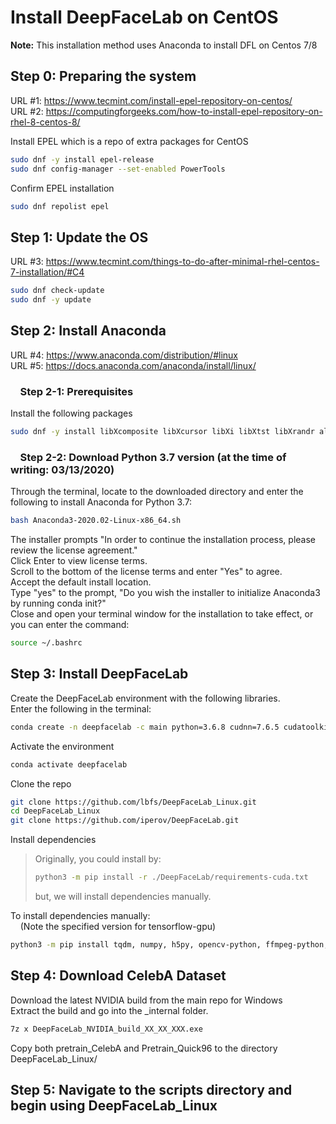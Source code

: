 # Install DeepFaceLab on CentOS
**Note:** This installation method uses Anaconda to install DFL on Centos 7/8

## Step 0: Preparing the system
URL #1: https://www.tecmint.com/install-epel-repository-on-centos/  
URL #2: https://computingforgeeks.com/how-to-install-epel-repository-on-rhel-8-centos-8/

Install EPEL which is a repo of extra packages for CentOS
```sh
sudo dnf -y install epel-release
sudo dnf config-manager --set-enabled PowerTools
```

Confirm EPEL installation
```sh
sudo dnf repolist epel
```

## Step 1: Update the OS
URL #3: https://www.tecmint.com/things-to-do-after-minimal-rhel-centos-7-installation/#C4  
```sh
sudo dnf check-update
sudo dnf -y update
```


## Step 2: Install Anaconda
URL #4: https://www.anaconda.com/distribution/#linux  
URL #5: https://docs.anaconda.com/anaconda/install/linux/

###     Step 2-1: Prerequisites
Install the following packages
```sh
sudo dnf -y install libXcomposite libXcursor libXi libXtst libXrandr alsa-lib mesa-libEGL libXdamage mesa-libGL libXScrnSaver
```

###     Step 2-2: Download Python 3.7 version (at the time of writing: 03/13/2020)
Through the terminal, locate to the downloaded directory and enter the following to install Anaconda for Python 3.7:
```sh
bash Anaconda3-2020.02-Linux-x86_64.sh
```
The installer prompts "In order to continue the installation process, please review the license agreement."  
Click Enter to view license terms.  
Scroll to the bottom of the license terms and enter "Yes" to agree.  
Accept the default install location.  
Type "yes" to the prompt, "Do you wish the installer to initialize Anaconda3 by running conda init?"  
Close and open your terminal window for the installation to take effect, or you can enter the command:  
```sh
source ~/.bashrc
```


## Step 3: Install DeepFaceLab
Create the DeepFaceLab environment with the following libraries.  
Enter the following in the terminal:  
```sh
conda create -n deepfacelab -c main python=3.6.8 cudnn=7.6.5 cudatoolkit=10.0.130
```

Activate the environment  
```sh
conda activate deepfacelab
```

Clone the repo
```sh
git clone https://github.com/lbfs/DeepFaceLab_Linux.git
cd DeepFaceLab_Linux
git clone https://github.com/iperov/DeepFaceLab.git
```

Install dependencies
> Originally, you could install by:
> ```sh
> python3 -m pip install -r ./DeepFaceLab/requirements-cuda.txt  
> ```
> but, we will install dependencies manually.  

To install dependencies manually:  
    (Note the specified version for tensorflow-gpu)
```sh
python3 -m pip install tqdm, numpy, h5py, opencv-python, ffmpeg-python, scikit-image, scipy, colorama, tensorflow-gpu==1.13.2
```


## Step 4: Download CelebA Dataset
Download the latest NVIDIA build from the main repo for Windows  
Extract the build and go into the _internal folder. 
```sh
7z x DeepFaceLab_NVIDIA_build_XX_XX_XXX.exe
```
Copy both pretrain_CelebA and Pretrain_Quick96 to the directory DeepFaceLab_Linux/


## Step 5: Navigate to the scripts directory and begin using DeepFaceLab_Linux

